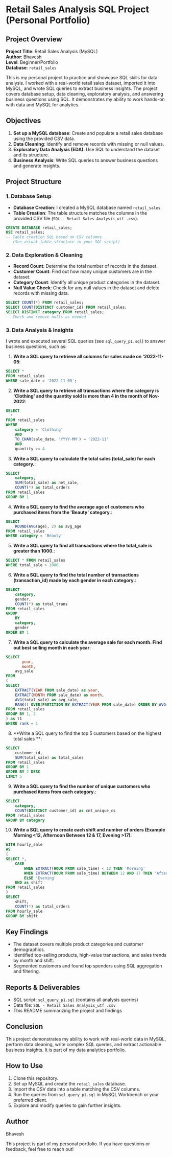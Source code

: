 
# Retail Sales Analysis SQL Project (Personal Portfolio)

## Project Overview


**Project Title**: Retail Sales Analysis (MySQL)  
**Author**: Bhavesh  
**Level**: Beginner/Portfolio  
**Database**: `retail_sales`

This is my personal project to practice and showcase SQL skills for data analysis. I worked with a real-world retail sales dataset, imported it into MySQL, and wrote SQL queries to extract business insights. The project covers database setup, data cleaning, exploratory analysis, and answering business questions using SQL. It demonstrates my ability to work hands-on with data and MySQL for analytics.

## Objectives

1. **Set up a MySQL database**: Create and populate a retail sales database using the provided CSV data.
2. **Data Cleaning**: Identify and remove records with missing or null values.
3. **Exploratory Data Analysis (EDA)**: Use SQL to understand the dataset and its structure.
4. **Business Analysis**: Write SQL queries to answer business questions and generate insights.

## Project Structure


### 1. Database Setup

- **Database Creation**: I created a MySQL database named `retail_sales`.
- **Table Creation**: The table structure matches the columns in the provided CSV file (`SQL - Retail Sales Analysis_utf .csv`).


```sql
CREATE DATABASE retail_sales;
USE retail_sales;
-- Table creation SQL based on CSV columns
-- (See actual table structure in your SQL script)
```


### 2. Data Exploration & Cleaning

- **Record Count**: Determine the total number of records in the dataset.
- **Customer Count**: Find out how many unique customers are in the dataset.
- **Category Count**: Identify all unique product categories in the dataset.
- **Null Value Check**: Check for any null values in the dataset and delete records with missing data.


```sql
SELECT COUNT(*) FROM retail_sales;
SELECT COUNT(DISTINCT customer_id) FROM retail_sales;
SELECT DISTINCT category FROM retail_sales;
-- Check and remove nulls as needed
```


### 3. Data Analysis & Insights


I wrote and executed several SQL queries (see `sql_query_p1.sql`) to answer business questions, such as:

1. **Write a SQL query to retrieve all columns for sales made on '2022-11-05**:
```sql
SELECT *
FROM retail_sales
WHERE sale_date = '2022-11-05';
```

2. **Write a SQL query to retrieve all transactions where the category is 'Clothing' and the quantity sold is more than 4 in the month of Nov-2022**:
```sql
SELECT 
  *
FROM retail_sales
WHERE 
    category = 'Clothing'
    AND 
    TO_CHAR(sale_date, 'YYYY-MM') = '2022-11'
    AND
    quantity >= 4
```

3. **Write a SQL query to calculate the total sales (total_sale) for each category.**:
```sql
SELECT 
    category,
    SUM(total_sale) as net_sale,
    COUNT(*) as total_orders
FROM retail_sales
GROUP BY 1
```

4. **Write a SQL query to find the average age of customers who purchased items from the 'Beauty' category.**:
```sql
SELECT
    ROUND(AVG(age), 2) as avg_age
FROM retail_sales
WHERE category = 'Beauty'
```

5. **Write a SQL query to find all transactions where the total_sale is greater than 1000.**:
```sql
SELECT * FROM retail_sales
WHERE total_sale > 1000
```

6. **Write a SQL query to find the total number of transactions (transaction_id) made by each gender in each category.**:
```sql
SELECT 
    category,
    gender,
    COUNT(*) as total_trans
FROM retail_sales
GROUP 
    BY 
    category,
    gender
ORDER BY 1
```

7. **Write a SQL query to calculate the average sale for each month. Find out best selling month in each year**:
```sql
SELECT 
       year,
       month,
    avg_sale
FROM 
(    
SELECT 
    EXTRACT(YEAR FROM sale_date) as year,
    EXTRACT(MONTH FROM sale_date) as month,
    AVG(total_sale) as avg_sale,
    RANK() OVER(PARTITION BY EXTRACT(YEAR FROM sale_date) ORDER BY AVG(total_sale) DESC) as rank
FROM retail_sales
GROUP BY 1, 2
) as t1
WHERE rank = 1
```

8. **Write a SQL query to find the top 5 customers based on the highest total sales **:
```sql
SELECT 
    customer_id,
    SUM(total_sale) as total_sales
FROM retail_sales
GROUP BY 1
ORDER BY 2 DESC
LIMIT 5
```

9. **Write a SQL query to find the number of unique customers who purchased items from each category.**:
```sql
SELECT 
    category,    
    COUNT(DISTINCT customer_id) as cnt_unique_cs
FROM retail_sales
GROUP BY category
```

10. **Write a SQL query to create each shift and number of orders (Example Morning <12, Afternoon Between 12 & 17, Evening >17)**:
```sql
WITH hourly_sale
AS
(
SELECT *,
    CASE
        WHEN EXTRACT(HOUR FROM sale_time) < 12 THEN 'Morning'
        WHEN EXTRACT(HOUR FROM sale_time) BETWEEN 12 AND 17 THEN 'Afternoon'
        ELSE 'Evening'
    END as shift
FROM retail_sales
)
SELECT 
    shift,
    COUNT(*) as total_orders    
FROM hourly_sale
GROUP BY shift
```


## Key Findings

- The dataset covers multiple product categories and customer demographics.
- Identified top-selling products, high-value transactions, and sales trends by month and shift.
- Segmented customers and found top spenders using SQL aggregation and filtering.


## Reports & Deliverables

- SQL script: `sql_query_p1.sql` (contains all analysis queries)
- Data file: `SQL - Retail Sales Analysis_utf .csv`
- This README summarizing the project and findings


## Conclusion

This project demonstrates my ability to work with real-world data in MySQL, perform data cleaning, write complex SQL queries, and extract actionable business insights. It is part of my data analytics portfolio.


## How to Use

1. Clone this repository.
2. Set up MySQL and create the `retail_sales` database.
3. Import the CSV data into a table matching the CSV columns.
4. Run the queries from `sql_query_p1.sql` in MySQL Workbench or your preferred client.
5. Explore and modify queries to gain further insights.


## Author

Bhavesh

This project is part of my personal portfolio. If you have questions or feedback, feel free to reach out!
